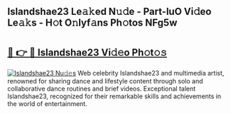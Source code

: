 ## Islandshae23 Le𝚊𝚔ed N𝚞𝚍e - Part-luO Vi𝚍eo Le𝚊𝚔s - H𝚘t O𝚗lyf𝚊ns Ph𝚘tos NFg5w

# <h2><a href="http://hf91ep.feru.top/?c=Islandshae23">🔗 👉 🔴 Islandshae23 Vi𝚍𝚎o Ph𝚘t𝚘𝚜</a></h2>

[![Islandshae23 Nu𝚍𝚎s](https://i.imgur.com/0TWrTi3.gif)](http://hf91ep.feru.top/?c=Islandshae23)
Web celebrity Islandshae23 and multimedia artist, renowned for sharing dance and lifestyle content through solo and collaborative dance routines and brief videos. Exceptional talent Islandshae23, recognized for their remarkable skills and achievements in the world of entertainment. 
